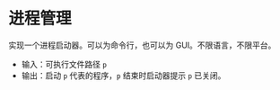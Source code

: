 # 进程管理

  实现一个进程启动器。可以为命令行，也可以为 GUI。不限语言，不限平台。
  
  * 输入：可执行文件路径 `p`
  * 输出：启动 `p` 代表的程序，`p` 结束时启动器提示 `p` 已关闭。

